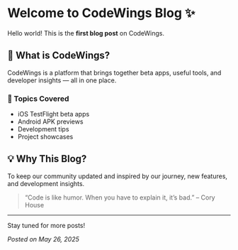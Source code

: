 # Welcome to CodeWings Blog ✨

Hello world! This is the **first blog post** on CodeWings.

## 🚀 What is CodeWings?

CodeWings is a platform that brings together beta apps, useful tools, and developer insights — all in one place.

### 🎯 Topics Covered

- iOS TestFlight beta apps
- Android APK previews
- Development tips
- Project showcases

## 💡 Why This Blog?

To keep our community updated and inspired by our journey, new features, and development insights.

> “Code is like humor. When you have to explain it, it’s bad.” – Cory House

---

Stay tuned for more posts!

*Posted on May 26, 2025*

